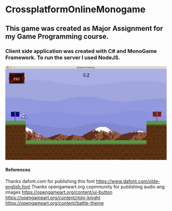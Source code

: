 # CrossplatformOnlineMonogame

## This game was created as Major Assignment for my Game Programming course.

### Client side application was created with C# and MonoGame Framework. To run the server I used NodeJS.

![Game Screen](https://github.com/TymNim/CrossplatformOnlineMonogame/blob/master/gameplayScreen.png)

#### References 
Thanks dafont.com for publishing this font
https://www.dafont.com/olde-english.font
Thanks opengameart.org copmmunity for publishing audio ang images
https://opengameart.org/content/ui-button
https://opengameart.org/content/mini-knight
https://opengameart.org/content/battle-theme
